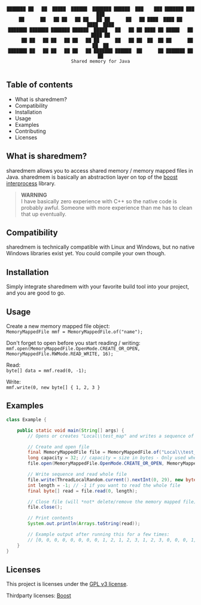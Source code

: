 <div style="text-align: center;">
    <pre><code>
███████ ██   ██  █████  ██████  ███████ ██████  ███    ███ ███████ ███    ███
██      ██   ██ ██   ██ ██   ██ ██      ██   ██ ████  ████ ██      ████  ████
███████ ███████ ███████ ██████  █████   ██   ██ ██ ████ ██ █████   ██ ████ ██
     ██ ██   ██ ██   ██ ██   ██ ██      ██   ██ ██  ██  ██ ██      ██  ██  ██
███████ ██   ██ ██   ██ ██   ██ ███████ ██████  ██      ██ ███████ ██      ██
Shared memory for Java
    </code></pre>
</div>

## Table of contents

- What is sharedmem?
- Compatibility
- Installation
- Usage
- Examples
- Contributing
- Licenses

## What is sharedmem?

sharedmem allows you to access shared memory / memory mapped files in Java. sharedmem is basically an abstraction layer on top of
the [boost interprocess](https://www.boost.org/doc/libs/1_76_0/doc/html/interprocess.html) library.

> **WARNING**\
> I have basically zero experience with C++ so the native code is probably awful. Someone with more experience than me has to clean that up eventually.

## Compatibility

sharedmem is technically compatible with Linux and Windows, but no native Windows libraries exist yet. You could compile your own though.

## Installation

Simply integrate sharedmem with your favorite build tool into your project, and you are good to go.

## Usage

Create a new memory mapped file object:\
`MemoryMappedFile mmf = MemoryMappedFile.of("name");`

Don't forget to open before you start reading / writing:\
`mmf.open(MemoryMappedFile.OpenMode.CREATE_OR_OPEN, MemoryMappedFile.RWMode.READ_WRITE, 16);`

Read:\
`byte[] data = mmf.read(0, -1);`

Write:\
`mmf.write(0, new byte[] { 1, 2, 3 }`

## Examples

```java
class Example {

    public static void main(String[] args) {
        // Opens or creates "Local\\test_map" and writes a sequence of [1, 2, 3] at random places

        // Create and open file
        final MemoryMappedFile file = MemoryMappedFile.of("Local\\test_map");
        long capacity = 32; // capacity = size in bytes - Only used when creating a memory mapped file
        file.open(MemoryMappedFile.OpenMode.CREATE_OR_OPEN, MemoryMappedFile.RWMode.READ_WRITE, capacity);

        // Write sequence and read whole file
        file.write(ThreadLocalRandom.current().nextInt(0, 29), new byte[] {1, 2, 3});
        int length = -1; // -1 if you want to read the whole file
        final byte[] read = file.read(0, length);

        // Close file (will *not* delete/remove the memory mapped file)
        file.close();

        // Print contents
        System.out.println(Arrays.toString(read));

        // Example output after running this for a few times:
        // [0, 0, 0, 0, 0, 0, 0, 0, 1, 2, 1, 2, 3, 1, 2, 3, 0, 0, 0, 1, 2, 3, 0, 0, 0, 1, 2, 3, 0, 1, 2, 3]
    }
}
```

## Licenses

This project is licenses under the [GPL v3 license](LICENSE.txt).

Thirdparty licenses: [Boost](BOOST_LICENSE.txt)